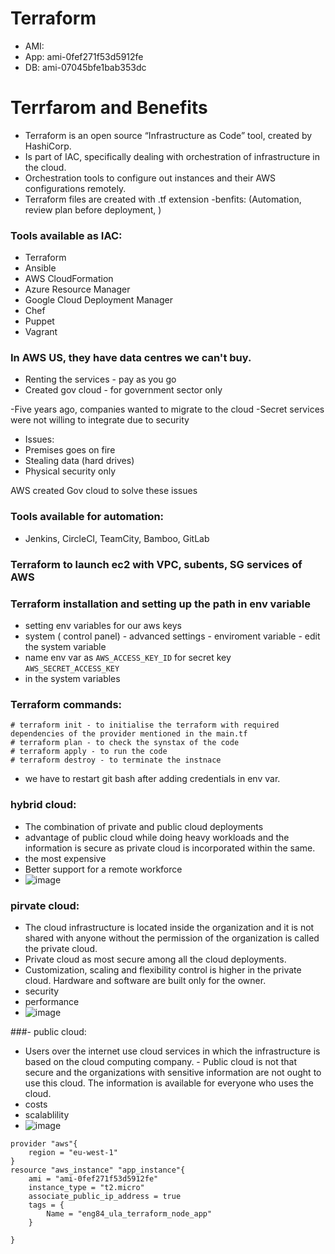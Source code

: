 # Terraform
- AMI:
- App:   ami-0fef271f53d5912fe
- DB:    ami-07045bfe1bab353dc

# Terrfarom and Benefits
- Terraform is an open source “Infrastructure as Code” tool, created by HashiCorp.
- Is part of IAC, specifically dealing with orchestration of infrastructure in the cloud.
- Orchestration tools to configure out instances and their AWS configurations remotely.
- Terraform files are created with .tf extension
-benfits: (Automation, review plan before deployment, )

### Tools available as IAC:
- Terraform
- Ansible
- AWS CloudFormation
- Azure Resource Manager
- Google Cloud Deployment Manager
- Chef
- Puppet
- Vagrant


### In AWS US, they have data centres we can't buy.
- Renting the services - pay as you go
- Created gov cloud - for government sector only

-Five years ago, companies wanted to migrate to the cloud
-Secret services were not willing to integrate due to security

- Issues:
- Premises goes on fire
- Stealing data (hard drives)
- Physical security only

AWS created Gov cloud to solve these issues
### Tools available for automation:
- Jenkins, CircleCI, TeamCity, Bamboo, GitLab

### Terraform to launch ec2 with VPC, subents, SG services of AWS

### Terraform installation and setting up the path in env variable
- setting env variables for our aws keys
- system ( control panel) - advanced settings - enviroment variable - edit the system variable 
- name env var as `AWS_ACCESS_KEY_ID` for secret key `AWS_SECRET_ACCESS_KEY` 
- in the system variables


### Terraform commands:
```
# terraform init - to initialise the terraform with required dependencies of the provider mentioned in the main.tf
# terraform plan - to check the synstax of the code
# terraform apply - to run the code
# terraform destroy - to terminate the instnace
```

- we have to restart git bash after adding credentials in env var. 


### hybrid cloud:
- The combination of private and public cloud deployments  
- advantage of public cloud while doing heavy workloads and the information is secure as private cloud is incorporated within the same.
- the most expensive
- Better support for a remote workforce
- ![image](https://user-images.githubusercontent.com/47173937/117793239-f18c7880-b243-11eb-8e91-de5c5024e74a.png)

### pirvate cloud:
- The cloud infrastructure is located inside the organization and it is not shared with anyone without the permission of the organization is called the private cloud. 
- Private cloud as most secure among all the cloud deployments.
- Customization, scaling and flexibility control is higher in the private cloud. Hardware and software are built only for the owner.
- security
- performance
- ![image](https://user-images.githubusercontent.com/47173937/117797403-e20f2e80-b247-11eb-9f3d-bece94562b5b.png)

###- public cloud:
- Users over the internet use cloud services in which the infrastructure is based on the cloud computing company. - Public cloud is not that secure and the organizations with sensitive information are not ought to use this cloud. The information is available for everyone who uses the cloud.
- costs
- scalablility
- ![image](https://user-images.githubusercontent.com/47173937/117797453-f4896800-b247-11eb-9445-0c661860207b.png)


```
provider "aws"{
	region = "eu-west-1"
} 
resource "aws_instance" "app_instance"{
	ami = "ami-0fef271f53d5912fe"
	instance_type = "t2.micro"
	associate_public_ip_address = true
	tags = {
		Name = "eng84_ula_terraform_node_app"
	}

}
```
